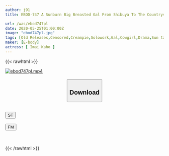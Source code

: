 ```yaml
---
author: j91
title: EBOD-747 A Sunburn Big Breasted Gal From Shibuya To The Countryside! !! Because I'm Free, My Middle-aged Father Is Tempted To Contraceptive! Seed Squeezing Party For Vaginal Cum Shot! !! Kasai Imai

url: /was/ebod747pl
date: 2020-05-25T01:00:00Z
image: "ebod747pl.jpg"
tags: [Old Releases,Censored,Creampie,Solowork,Gal,Cowgirl,Drama,Sun tan,Elder Male	 ]
maker: [E-body]
actress: [ Imai Kaho ]
---
```



{{< rawhtml >}}

<div class="video" data-videoid="0VaQLx3wDKfbdro">
    <a href="javascript:;">
        <img src="/was/ebod747pl/ebod747pl.jpg" width="WIDTH" height="HEIGHT" alt="ebod747pl.mp4" loading="lazy">
    </a>
</div>

<script type="text/javascript" src="https://j91.asia/asset/on-demand-st.js"></script>

<br>
  <link rel="stylesheet" href="https://j91.asia/asset/bs5.css">
  
  <center>
  <button class="btn btn-primary" type="button" data-bs-toggle="collapse" data-bs-target=".multi-collapse" aria-expanded="false" aria-controls="multiCollapseExample1 multiCollapseExample2"><h2>Download</h2></button></center>
</p>
<div class="row">
  <div class="col">
    <div class="collapse multi-collapse" id="multiCollapseExample1">
      <div class="card card-body">
	      	      <br>
<div class="buttons">  
<a href="https://streamtape.to/v/0VaQLx3wDKfbdro" target="_blank"><button class="btn-hover color-3"><i class="fa fa-download"></i> ST</button></a></div>
    </div>
  </div>
</div>
  <div class="col">
    <div class="collapse multi-collapse" id="multiCollapseExample2">
      <div class="card card-body">
	      <br>
<div class="buttons">
    <a href="https://filemoon.sx/d/b4o0n045pz4s" target="_blank"><button class="btn-hover color-8"><i class="fa fa-download"></i> FM</button></a></div>
<br><br>
      </div>
    </div>
  </div>
</div>

{{< /rawhtml >}}